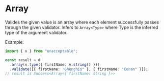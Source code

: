 # Array

Valides the given value is an array where each element successfully passes through the given validator.
Infers to `Array<Type>` where Type is the inferred type of the argument validator.

Example:

```ts
import { v } from "unacceptable";

const result = d
  .array(v.type({ firstName: v.string() }))
  .validate([{ firstName: "Ghenghis" }, { firstName: "Conan" }]);
// result is Success<Array<{ firstName: string }>>
```
